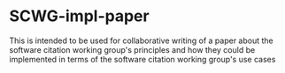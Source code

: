 # SCWG-impl-paper

This is intended to be used for collaborative writing of a paper about the software citation working group's principles and how they could be implemented in terms of the software citation working group's use cases
